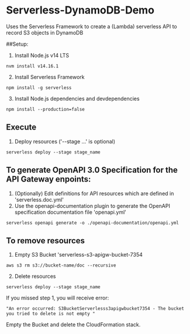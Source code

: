 # Serverless-DynamoDB-Demo
Uses the Serverless Framework to create a (Lambda) serverless API to record S3 objects in DynamoDB

##Setup:

1) Install Node.js v14 LTS
```console
nvm install v14.16.1
```

2) Install Serverless Framework
```console
npm install -g serverless
```

3) Install Node.js dependencies and devdependencies
```console
npm install --production=false
```

## Execute

1) Deploy resources ('--stage ...' is optional)
```console
serverless deploy --stage stage_name
```

## To generate OpenAPI 3.0 Specification for the API Gateway enpoints:

1) (Optionally) Edit definitions for API resources which are defined in 'serverless.doc.yml'
2) Use the openapi-documentation plugin to generate the OpenAPI specification documentation file 'openapi.yml'
```console
serverless openapi generate -o ./openapi-documentation/openapi.yml
```

## To remove resources

1) Empty S3 Bucket 'serverless-s3-apigw-bucket-7354
```console
aws s3 rm s3://bucket-name/doc --recursive
```

2) Delete resources
```console
serverless deploy --stage stage_name
```

  If you missed step 1, you will receive error:
  
    "An error occurred: S3BucketServerlesss3apigwbucket7354 - The bucket you tried to delete is not empty "
  
  Empty the Bucket and delete the CloudFormation stack.